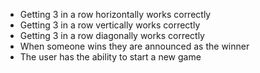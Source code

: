 - Getting 3 in a row horizontally works correctly
- Getting 3 in a row vertically works correctly
- Getting 3 in a row diagonally works correctly
- When someone wins they are announced as the winner
- The user has the ability to start a new game
